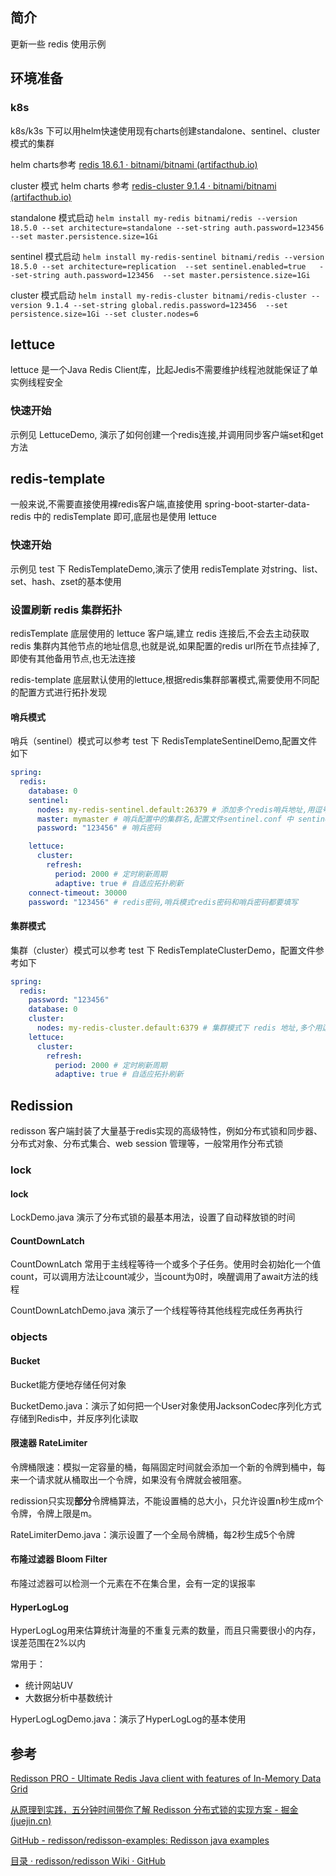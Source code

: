 ## 简介
更新一些 redis 使用示例

## 环境准备

### k8s

k8s/k3s 下可以用helm快速使用现有charts创建standalone、sentinel、cluster模式的集群

helm charts参考 [redis 18.6.1 · bitnami/bitnami (artifacthub.io)](https://artifacthub.io/packages/helm/bitnami/redis)

cluster 模式 helm charts 参考 [redis-cluster 9.1.4 · bitnami/bitnami (artifacthub.io)](https://artifacthub.io/packages/helm/bitnami/redis-cluster)

standalone 模式启动 `helm install my-redis bitnami/redis --version 18.5.0 --set architecture=standalone --set-string auth.password=123456 --set master.persistence.size=1Gi` 

sentinel 模式启动 `helm install my-redis-sentinel bitnami/redis --version 18.5.0 --set architecture=replication  --set sentinel.enabled=true   --set-string auth.password=123456  --set master.persistence.size=1Gi `

cluster 模式启动 `helm install my-redis-cluster bitnami/redis-cluster --version 9.1.4 --set-string global.redis.password=123456  --set persistence.size=1Gi --set cluster.nodes=6`

## lettuce
lettuce 是一个Java Redis Client库，比起Jedis不需要维护线程池就能保证了单实例线程安全

### 快速开始
示例见 LettuceDemo, 演示了如何创建一个redis连接,并调用同步客户端set和get方法


## redis-template
一般来说,不需要直接使用裸redis客户端,直接使用 spring-boot-starter-data-redis 中的 redisTemplate 即可,底层也是使用 lettuce
### 快速开始
示例见 test 下 RedisTemplateDemo,演示了使用 redisTemplate 对string、list、set、hash、zset的基本使用
### 设置刷新 redis 集群拓扑
redisTemplate 底层使用的 lettuce 客户端,建立 redis 连接后,不会去主动获取 redis 集群内其他节点的地址信息,也就是说,如果配置的redis url所在节点挂掉了,即使有其他备用节点,也无法连接

redis-template 底层默认使用的lettuce,根据redis集群部署模式,需要使用不同配的配置方式进行拓扑发现

#### 哨兵模式

哨兵（sentinel）模式可以参考 test 下 RedisTemplateSentinelDemo,配置文件如下

```yaml
spring:
  redis:
    database: 0
    sentinel:
      nodes: my-redis-sentinel.default:26379 # 添加多个redis哨兵地址,用逗号分割。注意不是写主备节点地址
      master: mymaster # 哨兵配置中的集群名,配置文件sentinel.conf 中 sentinel monitor mymaster 127.0.0.1 6379 2
      password: "123456" # 哨兵密码

    lettuce:
      cluster:
        refresh:
          period: 2000 # 定时刷新周期
          adaptive: true # 自适应拓扑刷新
    connect-timeout: 30000
    password: "123456" # redis密码,哨兵模式redis密码和哨兵密码都要填写
```

#### 集群模式

集群（cluster）模式可以参考 test 下 RedisTemplateClusterDemo，配置文件参考如下

```yaml
spring:
  redis:
    password: "123456"
    database: 0
    cluster:
      nodes: my-redis-cluster.default:6379 # 集群模式下 redis 地址,多个用逗号分隔
    lettuce:
      cluster:
        refresh:
          period: 2000 # 定时刷新周期
          adaptive: true # 自适应拓扑刷新

```

## Redission

redisson 客户端封装了大量基于redis实现的高级特性，例如分布式锁和同步器、分布式对象、分布式集合、web session 管理等，一般常用作分布式锁

### lock

#### lock

LockDemo.java 演示了分布式锁的最基本用法，设置了自动释放锁的时间

#### CountDownLatch

CountDownLatch 常用于主线程等待一个或多个子任务。使用时会初始化一个值count，可以调用方法让count减少，当count为0时，唤醒调用了await方法的线程

CountDownLatchDemo.java 演示了一个线程等待其他线程完成任务再执行

### objects

#### Bucket

Bucket能方便地存储任何对象

BucketDemo.java：演示了如何把一个User对象使用JacksonCodec序列化方式存储到Redis中，并反序列化读取

#### 限速器 RateLimiter

令牌桶限速：模拟一定容量的桶，每隔固定时间就会添加一个新的令牌到桶中，每来一个请求就从桶取出一个令牌，如果没有令牌就会被阻塞。

redission只实现**部分**令牌桶算法，不能设置桶的总大小，只允许设置n秒生成m个令牌，令牌上限是m。

RateLimiterDemo.java：演示设置了一个全局令牌桶，每2秒生成5个令牌

#### 布隆过滤器 Bloom Filter

布隆过滤器可以检测一个元素在不在集合里，会有一定的误报率

#### HyperLogLog

HyperLogLog用来估算统计海量的不重复元素的数量，而且只需要很小的内存，误差范围在2%以内

常用于：

+ 统计网站UV
+ 大数据分析中基数统计

HyperLogLogDemo.java：演示了HyperLogLog的基本使用




## 参考

[Redisson PRO - Ultimate Redis Java client with features of In-Memory Data Grid](https://redisson.pro/)

[从原理到实践，五分钟时间带你了解 Redisson 分布式锁的实现方案 - 掘金 (juejin.cn)](https://juejin.cn/post/7294563074937061387?searchId=202401071938048692477E976EB5C89765)

[GitHub - redisson/redisson-examples: Redisson java examples](https://github.com/redisson/redisson-examples)

[目录 · redisson/redisson Wiki · GitHub](https://github.com/redisson/redisson/wiki/目录)